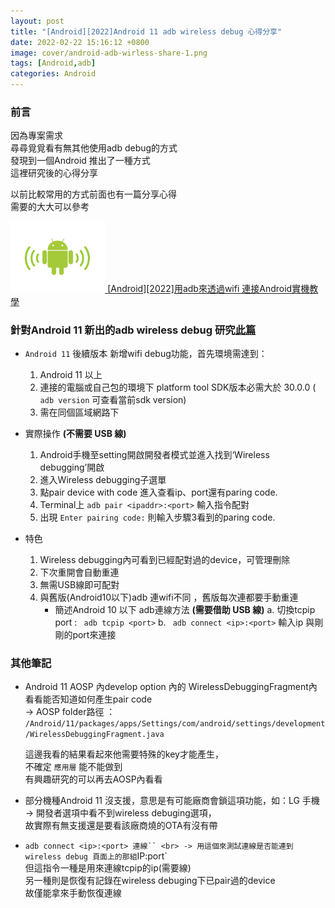 ```yaml
---
layout: post
title: "[Android][2022]Android 11 adb wireless debug 心得分享"
date: 2022-02-22 15:16:12 +0800
image: cover/android-adb-wirless-share-1.png
tags: [Android,adb]
categories: Android
---
```


### 前言
因為專案需求<br>
尋尋覓覓看有無其他使用adb debug的方式<br>
發現到一個Android 推出了一種方式<br>
這裡研究後的心得分享<br>

以前比較常用的方式前面也有一篇分享心得<br>
需要的大大可以參考<br>


<div align="start">
  <a href="{{site.baseurl}}/2022/02/15/android-adb-wifi-note/">
    <img src="/images/others/adb_wifi.png" alt="Cover" width="30%"/>
  </a>
  <a href="{{site.baseurl}}/2022/02/15/android-adb-wifi-note/">[Android][2022]用adb來透過wifi 連接Android實機教學</a>
</div>


### 針對Android 11 新出的adb wireless debug 研究[此篇](https://developer.android.com/studio/command-line/adb#connect-to-a-device-over-wi-fi-android-11+)

- `Android 11` 後續版本 新增wifi debug功能，首先環境需達到：
  1. Android 11 以上
  2. 連接的電腦或自己包的環境下 platform tool SDK版本必需大於 30.0.0 ( `adb version` 可查看當前sdk version)
  3. 需在同個區域網路下

- 實際操作 **(不需要 USB 線)**
  1. Android手機至setting開啟開發者模式並進入找到‘Wireless debugging’開啟
  2. 進入Wireless debugging子選單
  3. 點pair device with code 進入查看ip、port還有paring code.
  4. Terminal上 `adb pair <ipaddr>:<port>` 輸入指令配對
  5. 出現 `Enter pairing code:` 則輸入步驟3看到的paring code.

- 特色
  1. Wireless debugging內可看到已經配對過的device，可管理刪除
  2. 下次重開會自動重連
  3. 無需USB線即可配對
  4. 與舊版(Android10以下)adb 連wifi不同 ，舊版每次連都要手動重連
     - 簡述Android 10 以下 adb連線方法  **(需要借助 USB 線)**
       a. 切換tcpip port : ` adb tcpip <port>`
       b. ` adb connect <ip>:<port>` 輸入ip 與剛剛的port來連接


### 其他筆記
  - Android 11 AOSP 內develop option 內的 WirelessDebuggingFragment內 看看能否知道如何產生pair code<br>
    -> AOSP folder路徑 ： `/Android/11/packages/apps/Settings/com/android/settings/development/WirelessDebuggingFragment.java`<br>

    這邊我看的結果看起來他需要特殊的key才能產生，<br>
    不確定 `應用層` 能不能做到 <br>
    有興趣研究的可以再去AOSP內看看<br>

  - 部分機種Android 11 沒支援，意思是有可能廠商會鎖這項功能，如：LG 手機<br>
     -> 開發者選項中看不到wireless debuging選項，<br>
     故實際有無支援還是要看該廠商燒的OTA有沒有帶<br>

  - `adb connect <ip>:<port> 連線`` <br>
     -> 用這個來測試連線是否能連到wireless debug 頁面上的那組`IP:port`<br>
     但這指令一種是用來連線tcpip的ip(需要線)<br>
     另一種則是恢復有記錄在wireless debuging下已pair過的device<br>
     故僅能拿來手動恢復連線<br>
